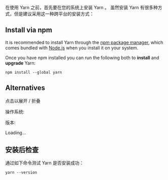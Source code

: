 在使用 Yarn 之前，首先要在您的系统上安装 Yarn 。 虽然安装 Yarn 有很多种方式，但是建议采用这一种跨平台的安装方式：

## Install via npm

It is recommended to install Yarn through the [npm package manager](http://npmjs.org/), which comes bundled with [Node.js](https://nodejs.org/) when you install it on your system.

Once you have npm installed you can run the following both to **install** and **upgrade** Yarn:

```
npm install --global yarn
```

## Alternatives

点击以展开 / 折叠  

操作系统:

版本:

Loading...

## 安装后检查

通过如下命令测试 Yarn 是否安装成功：

```
yarn --version
```